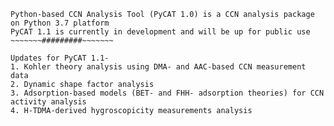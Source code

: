 ~~~~~~~#########~~~~~~~
Python-based CCN Analysis Tool (PyCAT 1.0) is a CCN analysis package on Python 3.7 platform
PyCAT 1.1 is currently in development and will be up for public use
~~~~~~~#########~~~~~~~

Updates for PyCAT 1.1-
1. Kohler theory analysis using DMA- and AAC-based CCN measurement data
2. Dynamic shape factor analysis
3. Adsorption-based models (BET- and FHH- adsorption theories) for CCN activity analysis
4. H-TDMA-derived hygroscopicity measurements analysis
